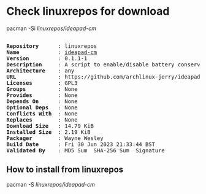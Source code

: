 # Check linuxrepos for download

pacman -Si *linuxrepos/ideapad-cm*

<div class="highlight"><pre class="highlight"><text>
<b>Repository</b>      : linuxrepos
<b>Name</b>            : <a href="../../x86_64/ideapad-cm-0.1.1-1-any.pkg.tar.zst">ideapad-cm</a>
<b>Version</b>         : 0.1.1-1
<b>Description</b>     : A script to enable/disable battery conservation mode in Lenovo Ideapad laptops.
<b>Architecture</b>    : any
<b>URL</b>             : https://github.com/archlinux-jerry/ideapad-conservation-mode
<b>Licenses</b>        : GPL3
<b>Groups</b>          : None
<b>Provides</b>        : None
<b>Depends On</b>      : None
<b>Optional Deps</b>   : None
<b>Conflicts With</b>  : None
<b>Replaces</b>        : None
<b>Download Size</b>   : 14.79 KiB
<b>Installed Size</b>  : 2.19 KiB
<b>Packager</b>        : Wayne Wesley <wayne6324@gmail.com>
<b>Build Date</b>      : Fri 30 Jun 2023 21:33:44 BST
<b>Validated By</b>    : MD5 Sum  SHA-256 Sum  Signature
</text></pre></div>

## How to install from linuxrepos

pacman -S *linuxrepos/ideapad-cm*
